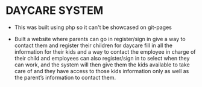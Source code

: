 # DAYCARE SYSTEM
- This was built using php so it can't be showcased on git-pages

- Built a website where parents can go in register/sign in give a way to contact them and register their children for daycare fill in all the information for their kids and a way to contact the employee in charge of their child and employees can also register/sign in to select when they can work, and the system will then give them the kids available to take care of and they have access to those kids information only as well as the parent’s information to contact them.
